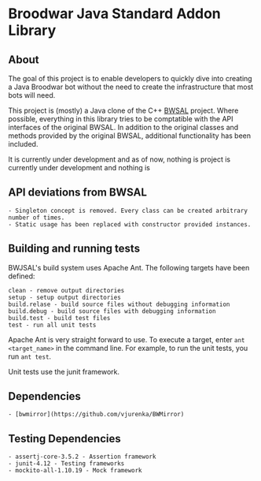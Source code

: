 # Broodwar Java Standard Addon Library

## About

The goal of this project is to enable developers to quickly dive into creating a Java Broodwar bot without the need to create the infrastructure that most bots will need. 

This project is (mostly) a Java clone of the C++ [BWSAL](https://github.com/Fobbah/bwsal) project. Where possible, everything in this library tries to be comptatible with the API interfaces of the original BWSAL. In addition to the original classes and methods provided by the original BWSAL, additional functionality has been included. 

It is currently under development and as of now, nothing is  project is currently under development and nothing is 

## API deviations from BWSAL

	- Singleton concept is removed. Every class can be created arbitrary number of times.
	- Static usage has been replaced with constructor provided instances.

## Building and running tests

BWJSAL's build system uses Apache Ant. The following targets have been defined:

	clean - remove output directories
	setup - setup output directories
	build.relase - build source files without debugging information
	build.debug - build source files with debugging information
	build.test - build test files
	test - run all unit tests

Apache Ant is very straight forward to use. To execute a target, enter `ant <target_name>` in the command line. For example, to run the unit tests, you run `ant test`.

Unit tests use the junit framework.

## Dependencies

	- [bwmirror](https://github.com/vjurenka/BWMirror)

## Testing Dependencies

	- assertj-core-3.5.2 - Assertion framework
	- junit-4.12 - Testing frameworks
	- mockito-all-1.10.19 - Mock framework
